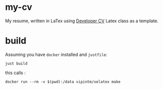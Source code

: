 # my-cv
My resume, written in LaTex using [Developer CV](https://www.latextemplates.com/template/developer-cv) Latex class as a template.

# build
Assuming you have `docker` installed and `justfile`:

`just build`

this calls : 

`docker run --rm -v $(pwd):/data vipintm/xelatex make`

